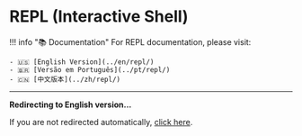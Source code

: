 # REPL (Interactive Shell)

!!! info "📚 Documentation"
    For REPL documentation, please visit:
    
    - 🇺🇸 [English Version](../en/repl/)
    - 🇧🇷 [Versão em Português](../pt/repl/)
    - 🇨🇳 [中文版本](../zh/repl/)

---

<script>window.location.href="../en/repl/";</script>

**Redirecting to English version...**

If you are not redirected automatically, [click here](en/repl).
